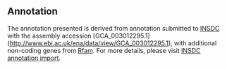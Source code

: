 
Annotation
----------

The annotation presented is derived from annotation submitted to
[INSDC](http://www.insdc.org) with the assembly accession [GCA\_003012295.1]
(http://www.ebi.ac.uk/ena/data/view/GCA_003012295.1),
with additional non-coding genes from
[Rfam](http://rfam.xfam.org/). For more details, please visit [INSDC
annotation import](http://ensemblgenomes.org/info/data/insdc_annotation).
